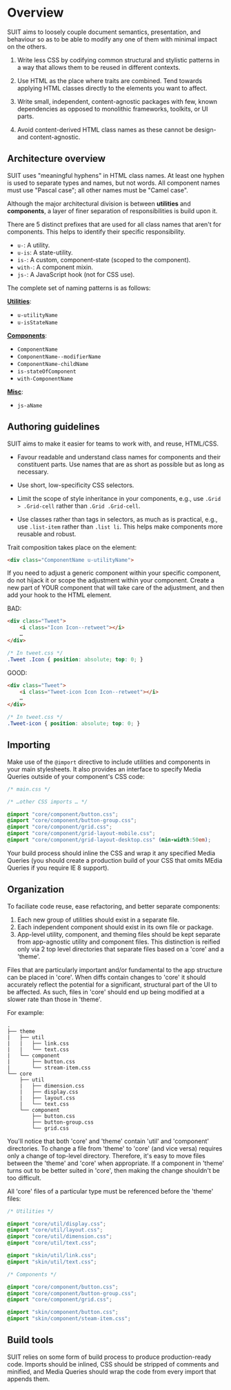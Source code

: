 # Overview

SUIT aims to loosely couple document semantics, presentation, and behaviour so
as to be able to modify any one of them with minimal impact on the others.

1. Write less CSS by codifying common structural and stylistic patterns in a way
   that allows them to be reused in different contexts.

2. Use HTML as the place where traits are combined. Tend towards applying HTML
   classes directly to the elements you want to affect.

3. Write small, independent, content-agnostic packages with few, known
   dependencies as opposed to monolithic frameworks, toolkits, or UI parts.

4. Avoid content-derived HTML class names as these cannot be design- and
   content-agnostic.


## Architecture overview

SUIT uses "meaningful hyphens" in HTML class names. At least one hyphen is used
to separate types and names, but not words. All component names must use "Pascal
case"; all other names must be "Camel case".

Although the major architectural division is between **utilities** and
**components**, a layer of finer separation of responsibilities is build upon
it.

There are 5 distinct prefixes that are used for all class names that aren't for
components. This helps to identify their specific responsibility.

* `u-`: A utility.
* `u-is`: A state-utility.
* `is-`: A custom, component-state (scoped to the component).
* `with-`: A component mixin.
* `js-`: A JavaScript hook (not for CSS use).

The complete set of naming patterns is as follows:

**[Utilities](utilities.md)**:

* `u-utilityName`
* `u-isStateName`

**[Components](components.md)**:

* `ComponentName`
* `ComponentName--modifierName`
* `ComponentName-childName`
* `is-stateOfComponent`
* `with-ComponentName`

**[Misc](misc.md)**:

* `js-aName`


## Authoring guidelines

SUIT aims to make it easier for teams to work with, and reuse, HTML/CSS.

* Favour readable and understand class names for components and their
  constituent parts. Use names that are as short as possible but as long as
  necessary.

* Use short, low-specificity CSS selectors.

* Limit the scope of style inheritance in your components, e.g., use `.Grid >
  .Grid-cell` rather than `.Grid .Grid-cell`.

* Use classes rather than tags in selectors, as much as is practical, e.g., use
  `.list-item` rather than `.list li`. This helps make components more reusable
  and robust.

Trait composition takes place on the element:

```html
<div class="ComponentName u-utilityName">
```

If you need to adjust a generic component within your specific component, do
not hijack it or scope the adjustment within your component. Create a new part
of YOUR component that will take care of the adjustment, and then add your hook
to the HTML element.

BAD:

```html
<div class="Tweet">
    <i class="Icon Icon--retweet"></i>
    …
</div>
```

```css
/* In tweet.css */
.Tweet .Icon { position: absolute; top: 0; }
```

GOOD:

```html
<div class="Tweet">
    <i class="Tweet-icon Icon Icon--retweet"></i>
    …
</div>
```

```css
/* In tweet.css */
.Tweet-icon { position: absolute; top: 0; }
```


## Importing

Make use of the `@import` directive to include utilities and components in your
main stylesheets. It also provides an interface to specify Media Queries
outside of your component's CSS code:

```css
/* main.css */

/* …other CSS imports … */

@import "core/component/button.css";
@import "core/component/button-group.css";
@import "core/component/grid.css";
@import "core/component/grid-layout-mobile.css";
@import "core/component/grid-layout-desktop.css" (min-width:50em);
```

Your build process should inline the CSS and wrap it any specified Media
Queries (you should create a production build of your CSS that omits MEdia
Queries if you require IE 8 support).


## Organization

To faciliate code reuse, ease refactoring, and better separate components:

1. Each new group of utilities should exist in a separate file.
2. Each independent component should exist in its own file or package.
3. App-level utility, component, and theming files should be kept separate from
   app-agnostic utility and component files. This distinction is reified only
   via 2 top level directories that separate files based on a 'core' and a
   'theme'.

Files that are particularly important and/or fundamental to the app structure
can be placed in 'core'. When diffs contain changes to 'core' it should
accurately reflect the potential for a significant, structural part of the UI
to be affected. As such, files in 'core' should end up being modified at a
slower rate than those in 'theme'.

For example:

```
.
├── theme
|   ├── util
|   |   ├── link.css
|   |   └── text.css
|   └── component
|       ├── button.css
|       └── stream-item.css
└── core
    ├── util
    |   ├── dimension.css
    |   ├── display.css
    |   ├── layout.css
    |   └── text.css
    └── component
        ├── button.css
        ├── button-group.css
        └── grid.css
```

You'll notice that both 'core' and 'theme' contain 'util' and 'component'
directories. To change a file from 'theme' to 'core' (and vice versa) requires
only a change of top-level directory. Therefore, it's easy to move files
between the 'theme' and 'core' when appropriate. If a component in 'theme' turns
out to be better suited in 'core', then making the change shouldn't be too difficult.

All 'core' files of a particular type must be referenced before the 'theme' files:

```css
/* Utilities */

@import "core/util/display.css";
@import "core/util/layout.css";
@import "core/util/dimension.css";
@import "core/util/text.css";

@import "skin/util/link.css";
@import "skin/util/text.css";

/* Components */

@import "core/component/button.css";
@import "core/component/button-group.css";
@import "core/component/grid.css";

@import "skin/component/button.css";
@import "skin/component/steam-item.css";
```


## Build tools

SUIT relies on some form of build process to produce production-ready code.
Imports should be inlined, CSS should be stripped of comments and minified, and
Media Queries should wrap the code from every import that appends them.
